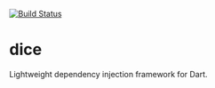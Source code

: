 [![Build Status](https://drone.io/github.com/ltackmann/dice/status.png)](https://drone.io/github.com/ltackmann/dice/latest)

dice
====

Lightweight dependency injection framework for Dart.